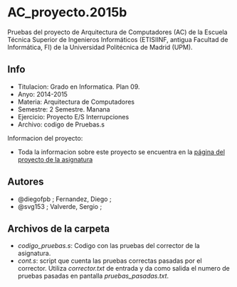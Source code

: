 # AC_proyecto.2015b

Pruebas del proyecto de Arquitectura de Computadores (AC) de la Escuela Técnica Superior de Ingenieros Informáticos (ETISIINF, antigua Facultad de Informática, FI) de la Universidad Politécnica de Madrid (UPM).

## Info
* Titulacion:	Grado en Informatica. Plan 09.
* Anyo:			  2014-2015
* Materia:		Arquitectura de Computadores
* Semestre:		2 Semestre. Manana
* Ejercicio:	Proyecto E/S Interrupciones
* Archivo:		codigo de Pruebas.s

Informacion del proyecto:
*	Toda la informacion sobre este proyecto se encuentra en la [página del proyecto de la asignatura][1]

## Autores
*	@diegofpb ; Fernandez, Diego ;
*	@svg153 ; Valverde, Sergio ;


## Archivos de la carpeta
* *codigo_pruebas.s*: Codigo con las pruebas del corrector de la asignatura.
* *cont.s*: script que cuenta las pruebas correctas pasadas por el corrector. Utiliza *corrector.txt* de entrada y da como salida el numero de pruebas pasadas en pantalla *pruebas_pasadas.txt*.

[1]: http://www.datsi.fi.upm.es/docencia/Arquitectura_09/Proyecto_E_S
